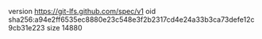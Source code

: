 version https://git-lfs.github.com/spec/v1
oid sha256:a94e2ff6535ec8880e23c548e3f2b2317cd4e24a33b3ca73defe12c9cb31e223
size 14880
